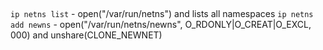 ##
`ip netns list` - open("/var/run/netns") and lists all namespaces
`ip netns add newns` - open("/var/run/netns/newns", O_RDONLY|O_CREAT|O_EXCL, 000) and unshare(CLONE_NEWNET)
